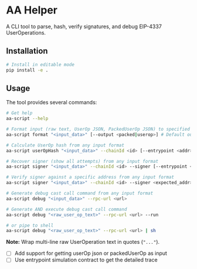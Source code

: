 # AA Helper

A CLI tool to parse, hash, verify signatures, and debug EIP-4337 UserOperations.

## Installation

```bash
# Install in editable mode
pip install -e .
```

## Usage

The tool provides several commands:

```bash
# Get help
aa-script --help

# Format input (raw text, UserOp JSON, PackedUserOp JSON) to specified output JSON
aa-script format "<input_data>" [--output <packed|userop>] # Default output is packed

# Calculate UserOp hash from any input format
aa-script userOpHash "<input_data>" --chainId <id> [--entrypoint <addr>]

# Recover signer (show all attempts) from any input format
aa-script signer "<input_data>" --chainId <id> --signer [--entrypoint <addr>]

# Verify signer against a specific address from any input format
aa-script signer "<input_data>" --chainId <id> --signer <expected_addr> [--entrypoint <addr>]

# Generate debug cast call command from any input format
aa-script debug "<input_data>" --rpc-url <url>

# Generate AND execute debug cast call command
aa-script debug "<raw_user_op_text>" --rpc-url <url> --run

# or pipe to shell
aa-script debug "<raw_user_op_text>" --rpc-url <url> | sh
```

**Note:** Wrap multi-line raw UserOperation text in quotes (`"..."`). 

- [ ] Add support for getting userOp json or packedUserOp as input
- [ ] Use entrypoint simulation contract to get the detailed trace